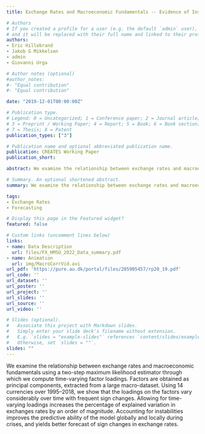 ```yaml
---
title: Exchange Rates and Macroeconomic Fundamentals -- Evidence of Instabilities from Time-Varying Factor Loadings

# Authors
# If you created a profile for a user (e.g. the default `admin` user), write the username (folder name) here 
# and it will be replaced with their full name and linked to their profile.
authors:
- Eric Hillebrand
- Jakob G Mikkelsen
- admin
- Giovanni Urga

# Author notes (optional)
#author_notes:
#- "Equal contribution"
#- "Equal contribution"

date: "2019-12-01T00:00:00Z"

# Publication type.
# Legend: 0 = Uncategorized; 1 = Conference paper; 2 = Journal article;
# 3 = Preprint / Working Paper; 4 = Report; 5 = Book; 6 = Book section;
# 7 = Thesis; 8 = Patent
publication_types: ["3"]

# Publication name and optional abbreviated publication name.
publication: CREATES Working Paper
publication_short:

abstract: We examine the relationship between exchange rates and macroeconomic fundamentals using a two-step maximum likelihood estimator through which we compute time-varying factor loadings. Factors are obtained as principal components, extracted from vintage macro-datasets that combine FRED-MD and OECD databases. Using 14 currencies over 1990–2021, we show that the loadings on the factors vary considerably over time and increase the percentage of explained variation in exchange rates by an order of magnitude. Time-varying loadings improve the overall predictive ability of the model, especially during crises, and lead to better forecasts of sign changes in exchange rates.

# Summary. An optional shortened abstract.
summary: We examine the relationship between exchange rates and macroeconomic fundamentals using a two-step maximum likelihood estimator through which we compute time-varying factor loadings. Factors are obtained as principal components, extracted from vintage macro-datasets that combine FRED-MD and OECD databases. Using 14 currencies over 1990–2021, we show that the loadings on the factors vary considerably over time and increase the percentage of explained variation in exchange rates by an order of magnitude. Time-varying loadings improve the overall predictive ability of the model, especially during crises, and lead to better forecasts of sign changes in exchange rates.

tags: 
- Exchange Rates
- Forecasting

# Display this page in the Featured widget?
featured: false

# Custom links (uncomment lines below)
links:
- name: Data Description
  url: files/FX_HMSU_2022_Data_summary.pdf
- name: Animation
  url: img/MacroCorrVid.avi
url_pdf: 'https://pure.au.dk/portal/files/205905457/rp20_19.pdf'
url_code: ''
url_dataset: ''
url_poster: ''
url_project: ''
url_slides: ''
url_source: ''
url_video: ''

# Slides (optional).
#   Associate this project with Markdown slides.
#   Simply enter your slide deck's filename without extension.
#   E.g. `slides = "example-slides"` references `content/slides/example-slides.md`.
#   Otherwise, set `slides = ""`.
slides: ""
---
```


We examine the relationship between exchange rates and macroeconomic fundamentals using a two-step maximum likelihood estimator through which we compute time-varying factor loadings. Factors are obtained as principal components, extracted from a large macro-dataset. Using 14 currencies over 1995–2018, we show that the loadings on the factors vary considerably over time with frequent sign changes. Allowing for time-varying loadings increases the percentage of explained variation in exchanges rates by an order of magnitude. Accounting for instabilities improves the predictive ability of the model globally and locally during crises, and yields better forecast of sign changes in exchange rates.